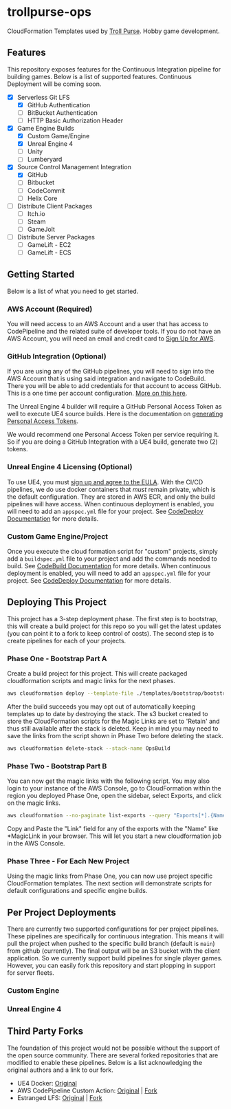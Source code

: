 # trollpurse-ops

CloudFormation Templates used by [Troll Purse](https://trollpurse.com). Hobby game development.

## Features

This repository exposes features for the Continuous Integration pipeline for building games. Below is a list of supported features. Continuous Deployment will be coming soon.

- [X] Serverless Git LFS
  - [X] GitHub Authentication
  - [ ] BitBucket Authentication
  - [ ] HTTP Basic Authorization Header
- [X] Game Engine Builds
  - [X] Custom Game/Engine
  - [X] Unreal Engine 4
  - [ ] Unity
  - [ ] Lumberyard
- [X] Source Control Management Integration
  - [X] GitHub
  - [ ] Bitbucket
  - [ ] CodeCommit
  - [ ] Helix Core
- [ ] Distribute Client Packages
  - [ ] Itch.io
  - [ ] Steam
  - [ ] GameJolt
- [ ] Distribute Server Packages
  - [ ] GameLift - EC2
  - [ ] GameLift - ECS

## Getting Started

Below is a list of what you need to get started.

### AWS Account (Required)

You will need access to an AWS Account and a user that has access to CodePipeline and the related suite of developer tools. If you do not have an AWS Account, you will need an email and credit card to [Sign Up for AWS](https://aws.amazon.com/free).

### GitHub Integration (Optional)

If you are using any of the GitHub pipelines, you will need to sign into the AWS Account that is using said integration and navigate to CodeBuild. There you will be able to add credentials for that account to access GitHub. This is a one time per account configuration. [More on this here](https://docs.aws.amazon.com/codebuild/latest/userguide/sample-access-tokens.html).

The Unreal Engine 4 builder will require a GitHub Personal Access Token as well to execute UE4 source builds. Here is the documentation on [generating Personal Access Tokens](https://docs.github.com/en/free-pro-team@latest/github/authenticating-to-github/creating-a-personal-access-token).

We would recommend one Personal Access Token per service requiring it. So if you are doing a GitHub Integration with a UE4 build, generate two (2) tokens.

### Unreal Engine 4 Licensing (Optional)

To use UE4, you must [sign up and agree to the EULA](https://www.unrealengine.com/en-US/download). With the CI/CD pipelines, we do use docker containers that _must_ remain private, which is the default configuration. They are stored in AWS ECR, and only the build pipelines will have access. When continuous deployment is enabled, you will need to add an `appspec.yml` file for your project. See [CodeDeploy Documentation](https://docs.aws.amazon.com/codedeploy/) for more details.

### Custom Game Engine/Project

Once you execute the cloud formation script for "custom" projects, simply add a `buildspec.yml` file to your project and add the commands needed to build. See [CodeBuild Documentation](https://docs.aws.amazon.com/codebuild/) for more details. When continuous deployment is enabled, you will need to add an `appspec.yml` file for your project. See [CodeDeploy Documentation](https://docs.aws.amazon.com/codedeploy/) for more details.

## Deploying This Project

This project has a 3-step deployment phase. The first step is to bootstrap, this will create a build project for this repo so you will get the latest updates (you can point it to a fork to keep control of costs). The second step is to create pipelines for each of your projects.

### Phase One - Bootstrap Part A

Create a build project for this project. This will create packaged cloudformation scripts and magic links for the next phases.

```bash
aws cloudformation deploy --template-file ./templates/bootstrap/bootstrap-self.yml --capabilities CAPABILITY_NAMED_IAM --stack-name OpsBuild --parameter-overrides "OAuthToken={Your GitHub Personal Access Token}"
```

After the build succeeds you may opt out of automatically keeping templates up to date by destroying the stack. The s3 bucket created to store the CloudFormation scripts for the Magic Links are set to 'Retain' and thus still available after the stack is deleted. Keep in mind you may need to save the links from the script shown in Phase Two before deleting the stack.

```bash
aws cloudformation delete-stack --stack-name OpsBuild
```

### Phase Two - Bootstrap Part B

You can now get the magic links with the following script. You may also login to your instance of the AWS Console, go to CloudFormation within the region you deployed Phase One, open the sidebar, select Exports, and click on the magic links.

```bash
aws cloudformation --no-paginate list-exports --query "Exports[*].{Name:Name,Link:Value}"
```

Copy and Paste the "Link" field for any of the exports with the "Name" like *MagicLink in your browser. This will let you start a new cloudformation job in the AWS Console.

### Phase Three - For Each New Project

Using the magic links from Phase One, you can now use project specific CloudFormation templates. The next section will demonstrate scripts for default configurations and specific engine builds.

## Per Project Deployments

There are currently two supported configurations for per project pipelines. These pipelines are specifically for continuous integration. This means it will pull the project when pushed to the specific build branch (default is `main`) from github (currently). The final output will be an S3 bucket with the client application. So we currently support build pipelines for single player games. However, you can easily fork this repository and start plopping in support for server fleets.

### Custom Engine



### Unreal Engine 4


## Third Party Forks

The foundation of this project would not be possible without the support of the open source community. There are several forked repositories that are modified to enable these pipelines. Below is a list acknowledging the original authors and a link to our fork.

- UE4 Docker: [Original](https://github.com/adamrehn/ue4-docker)
- AWS CodePipeline Custom Action: [Original](https://github.com/aws-samples/aws-codepipeline-custom-action) | [Fork](https://github.com/TrollPursePublishing/aws-codepipeline-custom-action)
- Estranged LFS: [Original](https://github.com/alanedwardes/Estranged.Lfs) | [Fork](https://github.com/TrollPursePublishing/Estranged.Lfs)